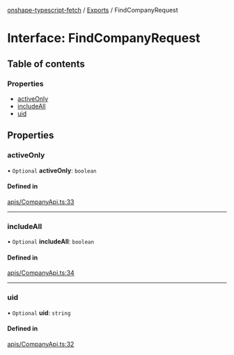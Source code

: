 [onshape-typescript-fetch](../README.md) / [Exports](../modules.md) / FindCompanyRequest

# Interface: FindCompanyRequest

## Table of contents

### Properties

- [activeOnly](FindCompanyRequest.md#activeonly)
- [includeAll](FindCompanyRequest.md#includeall)
- [uid](FindCompanyRequest.md#uid)

## Properties

### activeOnly

• `Optional` **activeOnly**: `boolean`

#### Defined in

[apis/CompanyApi.ts:33](https://github.com/toebes/onshape-typescript-fetch/blob/3e11ae1/apis/CompanyApi.ts#L33)

___

### includeAll

• `Optional` **includeAll**: `boolean`

#### Defined in

[apis/CompanyApi.ts:34](https://github.com/toebes/onshape-typescript-fetch/blob/3e11ae1/apis/CompanyApi.ts#L34)

___

### uid

• `Optional` **uid**: `string`

#### Defined in

[apis/CompanyApi.ts:32](https://github.com/toebes/onshape-typescript-fetch/blob/3e11ae1/apis/CompanyApi.ts#L32)

